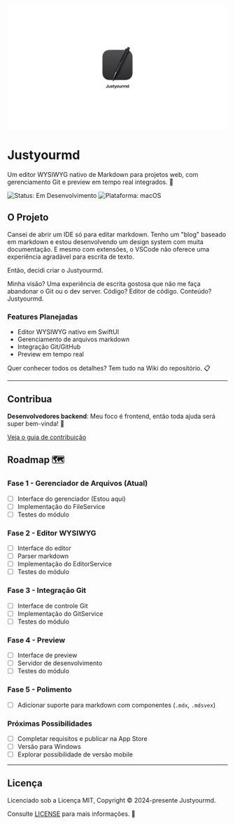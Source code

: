 ![Justyourmd App Icon](.github/Justyourmd.png)

# Justyourmd

Um editor WYSIWYG nativo de Markdown para projetos web, com gerenciamento Git e preview em tempo real integrados. 🚀

![Status: Em Desenvolvimento](https://img.shields.io/badge/Status-Em%20Desenvolvimento-yellow)
![Plataforma: macOS](https://img.shields.io/badge/Plataforma-macOS%2013%2B-blue)

## O Projeto

Cansei de abrir um IDE só para editar markdown. Tenho um "blog" baseado em markdown e estou desenvolvendo um design system com muita documentação. E mesmo com extensões, o VSCode não oferece uma experiência agradável para escrita de texto.

Então, decidi criar o Justyourmd.

Minha visão? Uma experiência de escrita gostosa que não me faça abandonar o Git ou o dev server. Código? Editor de código. Conteúdo? Justyourmd.

### Features Planejadas

- Editor WYSIWYG nativo em SwiftUI
- Gerenciamento de arquivos markdown
- Integração Git/GitHub
- Preview em tempo real

Quer conhecer todos os detalhes? Tem tudo na Wiki do repositório. 📋

---

## Contribua

**Desenvolvedores backend**: Meu foco é frontend, então toda ajuda será super bem-vinda! 🤝

[Veja o guia de contribuição](.github/CONTRIBUTING.md)

## Roadmap 🗺️

### Fase 1 - Gerenciador de Arquivos (Atual)

- [ ] Interface do gerenciador (Estou aqui)
- [ ] Implementação do FileService
- [ ] Testes do módulo

### Fase 2 - Editor WYSIWYG

- [ ] Interface do editor
- [ ] Parser markdown
- [ ] Implementação do EditorService
- [ ] Testes do módulo

### Fase 3 - Integração Git

- [ ] Interface de controle Git
- [ ] Implementação do GitService
- [ ] Testes do módulo

### Fase 4 - Preview

- [ ] Interface de preview
- [ ] Servidor de desenvolvimento
- [ ] Testes do módulo

### Fase 5 - Polimento

- [ ] Adicionar suporte para markdown com componentes (`.mdx`, `.mdsvex`)

### Próximas Possibilidades

- [ ] Completar requisitos e publicar na App Store
- [ ] Versão para Windows
- [ ] Explorar possibilidade de versão mobile

---

## Licença

Licenciado sob a Licença MIT, Copyright © 2024-presente Justyourmd.

Consulte [LICENSE](./LICENSE) para mais informações. 📄
